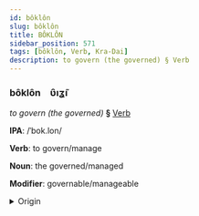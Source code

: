 ```yaml
---
id: bôklôn
slug: bôklôn
title: BÔKLÔN
sidebar_position: 571
tags: [bôklôn, Verb, Kra-Dai]
description: to govern (the governed) § Verb
---
```


### bôklôn&emsp;<span kind="abugida">ʋ̑ıʓ̃ı</span>

*to govern (the governed)* **§** [Verb](../../tags/Verb)

**IPA**: /ˈbok.lon/

**Verb**: to govern/manage

**Noun**: the governed/managed

**Modifier**: governable/manageable

<details>
    <summary>Origin</summary>
    Thai ปกครอง bpòk-krɔɔng /pok̚˨˩.kʰrɔːŋ˧/<br/>
    <em>Kra-Dai Language Family</em>
</details>